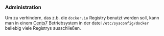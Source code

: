### Administration

Um zu verhindern, das z.b. die `docker.io` Registry benutzt werden soll, kann man in einem [Cents7](../centos7) Betriebsystem in der datei `/etc/sysconfig/docker` beliebig viele Registrys ausschließen.

